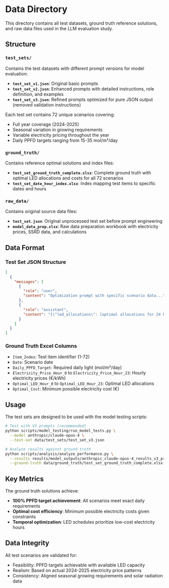 # Data Directory

This directory contains all test datasets, ground truth reference solutions, and raw data files used in the LLM evaluation study.

## Structure

### `test_sets/`
Contains the test datasets with different prompt versions for model evaluation:

- **`test_set_v1.json`**: Original basic prompts
- **`test_set_v2.json`**: Enhanced prompts with detailed instructions, role definition, and examples
- **`test_set_v3.json`**: Refined prompts optimized for pure JSON output (removed validation instructions)

Each test set contains 72 unique scenarios covering:
- Full year coverage (2024-2025)
- Seasonal variation in growing requirements
- Variable electricity pricing throughout the year
- Daily PPFD targets ranging from 15-35 mol/m²/day

### `ground_truth/`
Contains reference optimal solutions and index files:

- **`test_set_ground_truth_complete.xlsx`**: Complete ground truth with optimal LED allocations and costs for all 72 scenarios
- **`test_set_date_hour_index.xlsx`**: Index mapping test items to specific dates and hours

### `raw_data/`
Contains original source data files:

- **`test_set.json`**: Original unprocessed test set before prompt engineering
- **`model_data_prep.xlsx`**: Raw data preparation workbook with electricity prices, SSRD data, and calculations

## Data Format

### Test Set JSON Structure
```json
[
  {
    "messages": [
      {
        "role": "user",
        "content": "Optimization prompt with specific scenario data..."
      },
      {
        "role": "assistant", 
        "content": "{\"led_allocations\": [optimal allocations for 24 hours]}"
      }
    ]
  }
]
```

### Ground Truth Excel Columns
- `Item_Index`: Test item identifier (1-72)
- `Date`: Scenario date
- `Daily_PPFD_Target`: Required daily light (mol/m²/day)
- `Electricity_Price_Hour_0` to `Electricity_Price_Hour_23`: Hourly electricity prices (€/kWh)
- `Optimal_LED_Hour_0` to `Optimal_LED_Hour_23`: Optimal LED allocations
- `Optimal_Cost`: Minimum possible electricity cost (€)

## Usage

The test sets are designed to be used with the model testing scripts:

```bash
# Test with V3 prompts (recommended)
python scripts/model_testing/run_model_tests.py \
  --model anthropic/claude-opus-4 \
  --test-set data/test_sets/test_set_v3.json

# Analyze results against ground truth
python scripts/analysis/analyze_performance.py \
  --results results/model_outputs/anthropic_claude-opus-4_results_v3_prompt.json \
  --ground-truth data/ground_truth/test_set_ground_truth_complete.xlsx
```

## Key Metrics

The ground truth solutions achieve:
- **100% PPFD target achievement**: All scenarios meet exact daily requirements
- **Optimal cost efficiency**: Minimum possible electricity costs given constraints
- **Temporal optimization**: LED schedules prioritize low-cost electricity hours

## Data Integrity

All test scenarios are validated for:
- Feasibility: PPFD targets achievable with available LED capacity
- Realism: Based on actual 2024-2025 electricity price patterns
- Consistency: Aligned seasonal growing requirements and solar radiation data 